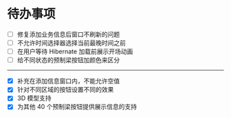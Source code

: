 # 待办事项

-[ ] 修复添加业务信息后窗口不刷新的问题
-[ ] 不允许时间选择器选择当前最晚时间之前
-[ ] 在用户等待 Hibernate 加载前展示开场动画
-[ ] 给不同状态的预制梁按钮加颜色来区分

- - -

-[x] 补充在添加信息窗口内，不能允许空值
-[x] 针对不同区域的按钮设置不同的效果
-[x] 3D 模型支持
-[x] 为其他 40 个预制梁按钮提供展示信息的支持